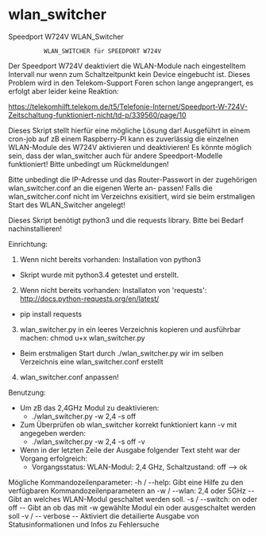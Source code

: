 # wlan_switcher
Speedport W724V WLAN_Switcher

              WLAN_SWITCHER für SPEEDPORT W724V

 Der Speedport W724V deaktiviert die WLAN-Module nach eingestelltem
 Intervall nur wenn zum Schaltzeitpunkt kein Device eingebucht ist.
 Dieses Problem wird in den Telekom-Support Foren schon lange
 angeprangert, es erfolgt aber leider keine Reaktion:

 https://telekomhilft.telekom.de/t5/Telefonie-Internet/Speedport-W-724V-Zeitschaltung-funktioniert-nicht/td-p/339560/page/10

 Dieses Skript stellt hierfür eine mögliche Lösung dar!
 Ausgeführt in einem cron-job auf zB einem Raspberry-PI kann es
 zuverlässig die einzelnen WLAN-Module des W724V aktivieren und
 deaktivieren!
 Es könnte möglich sein, dass der wlan_switcher auch für andere
 Speedport-Modelle funktioniert! Bitte unbedingt um Rückmeldungen!

 Bitte unbedingt die IP-Adresse und das Router-Passwort in
 der zugehörigen wlan_switcher.conf an die eigenen Werte an-
 passen!
 Falls die wlan_switcher.conf nicht im Verzeichns exisitiert, wird
 sie beim erstmaligen Start des WLAN_Switcher angelegt!

 Dieses Skript benötigt python3 und die requests library.
 Bitte bei Bedarf nachinstallieren!
 
 Einrichtung:
 1. Wenn nicht bereits vorhanden: Installation von python3
   * Skript wurde mit python3.4 getestet und erstellt.
 2. Wenn nicht bereits vorhanden: Installaton von 'requests': http://docs.python-requests.org/en/latest/
   * pip install requests
 3. wlan_switcher.py in ein leeres Verzeichnis kopieren und ausführbar machen: chmod u+x wlan_switcher.py
   * Beim erstmaligen Start durch ./wlan_switcher.py wir im selben Verzeichnis eine wlan_switcher.conf erstellt
 4. wlan_switcher.conf anpassen!
 
 Benutzung:
 * Um zB das 2,4GHz Modul zu deaktivieren:
    * ./wlan_switcher.py -w 2,4 -s off
 * Zum Überprüfen ob wlan_switcher korrekt funktioniert kann -v mit angegeben werden:
    * ./wlan_switcher.py -w 2,4 -s off -v
 * Wenn in der letzten Zeile der Ausgabe folgender Text steht war der Vorgang erfolgreich:
    * Vorgangsstatus: WLAN-Modul: 2,4 GHz, Schaltzustand: off --> ok
 
 
 Mögliche Kommandozeilenparameter:
 -h / --help: Gibt eine Hilfe zu den verfügbaren Kommandozeilenparametern an
 -w / --wlan: 2,4 oder 5GHz -- Gibt an welches WLAN-Modul geschaltet werden soll.
 -s / --switch: on oder off -- Gibt an ob das mit -w gewählte Modul ein oder ausgeschaltet werden soll
 -v / -- verbose -- Aktiviert die detailierte Ausgabe von Statusinformationen und Infos zu Fehlersuche
 
